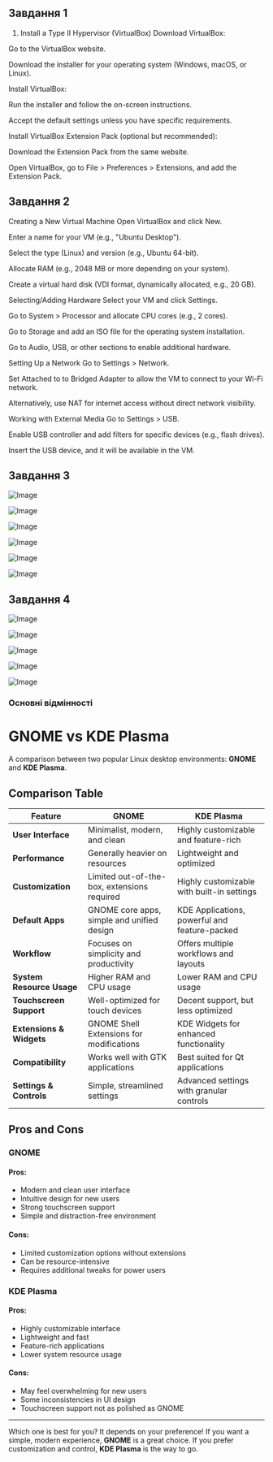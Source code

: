 ## Завдання 1
1. Install a Type II Hypervisor (VirtualBox)
Download VirtualBox:

Go to the VirtualBox website.

Download the installer for your operating system (Windows, macOS, or Linux).

Install VirtualBox:

Run the installer and follow the on-screen instructions.

Accept the default settings unless you have specific requirements.

Install VirtualBox Extension Pack (optional but recommended):

Download the Extension Pack from the same website.

Open VirtualBox, go to File > Preferences > Extensions, and add the Extension Pack.

## Завдання 2

Creating a New Virtual Machine
Open VirtualBox and click New.

Enter a name for your VM (e.g., "Ubuntu Desktop").

Select the type (Linux) and version (e.g., Ubuntu 64-bit).

Allocate RAM (e.g., 2048 MB or more depending on your system).

Create a virtual hard disk (VDI format, dynamically allocated, e.g., 20 GB).

Selecting/Adding Hardware
Select your VM and click Settings.

Go to System > Processor and allocate CPU cores (e.g., 2 cores).

Go to Storage and add an ISO file for the operating system installation.

Go to Audio, USB, or other sections to enable additional hardware.

Setting Up a Network
Go to Settings > Network.

Set Attached to to Bridged Adapter to allow the VM to connect to your Wi-Fi network.

Alternatively, use NAT for internet access without direct network visibility.

Working with External Media
Go to Settings > USB.

Enable USB controller and add filters for specific devices (e.g., flash drives).

Insert the USB device, and it will be available in the VM.

## Завдання 3

![Image](https://github.com/user-attachments/assets/5a190b11-ec13-4795-ad3f-7004e03c0900)


![Image](https://github.com/user-attachments/assets/c6003585-f611-4c8f-8b43-0a94b8c866cd)

![Image](https://github.com/user-attachments/assets/df394c74-a2dc-4ac1-b23b-19ec4d3f77a0)

![Image](https://github.com/user-attachments/assets/38f9906a-2d6c-45af-9c95-700dcdaed767)

![Image](https://github.com/user-attachments/assets/93e1e291-402f-407b-83ea-9b1e6116fac3)

![Image](https://github.com/user-attachments/assets/9be6d140-3417-479a-8328-4e5e362136f2)

## Завдання 4

![Image](https://github.com/user-attachments/assets/651ef7da-ed52-4a86-956f-39efb82943c9)

![Image](https://github.com/user-attachments/assets/a7d9b226-3d57-43a5-9359-a40d3e50c4fe)

![Image](https://github.com/user-attachments/assets/2c3f0fa5-2286-4ad2-98de-2c5ca078fbc5)

![Image](https://github.com/user-attachments/assets/169738a8-d133-498d-bec3-975643aeec5c)

![Image](https://github.com/user-attachments/assets/1198a9b1-3faf-464b-a940-9b638b6e2652)


### Основні відмінності

# GNOME vs KDE Plasma

A comparison between two popular Linux desktop environments: **GNOME** and **KDE Plasma**.

## Comparison Table

| Feature           | GNOME                         | KDE Plasma                  |
|------------------|-----------------------------|-----------------------------|
| **User Interface** | Minimalist, modern, and clean | Highly customizable and feature-rich |
| **Performance**   | Generally heavier on resources | Lightweight and optimized |
| **Customization** | Limited out-of-the-box, extensions required | Highly customizable with built-in settings |
| **Default Apps**  | GNOME core apps, simple and unified design | KDE Applications, powerful and feature-packed |
| **Workflow**      | Focuses on simplicity and productivity | Offers multiple workflows and layouts |
| **System Resource Usage** | Higher RAM and CPU usage | Lower RAM and CPU usage |
| **Touchscreen Support** | Well-optimized for touch devices | Decent support, but less optimized |
| **Extensions & Widgets** | GNOME Shell Extensions for modifications | KDE Widgets for enhanced functionality |
| **Compatibility** | Works well with GTK applications | Best suited for Qt applications |
| **Settings & Controls** | Simple, streamlined settings | Advanced settings with granular controls |

## Pros and Cons

### GNOME
#### Pros:
- Modern and clean user interface
- Intuitive design for new users
- Strong touchscreen support
- Simple and distraction-free environment

#### Cons:
- Limited customization options without extensions
- Can be resource-intensive
- Requires additional tweaks for power users

### KDE Plasma
#### Pros:
- Highly customizable interface
- Lightweight and fast
- Feature-rich applications
- Lower system resource usage

#### Cons:
- May feel overwhelming for new users
- Some inconsistencies in UI design
- Touchscreen support not as polished as GNOME

---
Which one is best for you? It depends on your preference! If you want a simple, modern experience, **GNOME** is a great choice. If you prefer customization and control, **KDE Plasma** is the way to go.
